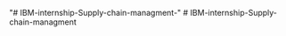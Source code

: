 "# IBM-internship-Supply-chain-managment-" 
#   I B M - i n t e r n s h i p - S u p p l y - c h a i n - m a n a g m e n t  
 